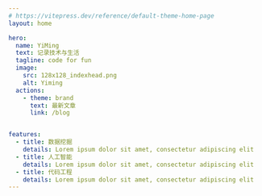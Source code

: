 ```yaml
---
# https://vitepress.dev/reference/default-theme-home-page
layout: home

hero:
  name: YiMing
  text: 记录技术与生活
  tagline: code for fun
  image:
    src: 128x128_indexhead.png
    alt: Yiming
  actions:
    - theme: brand
      text: 最新文章
      link: /blog


features:
  - title: 数据挖掘
    details: Lorem ipsum dolor sit amet, consectetur adipiscing elit
  - title: 人工智能
    details: Lorem ipsum dolor sit amet, consectetur adipiscing elit
  - title: 代码工程
    details: Lorem ipsum dolor sit amet, consectetur adipiscing elit
---
```



<BabyPulm2 />